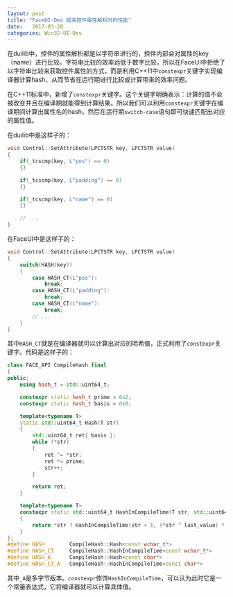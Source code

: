 ```yaml
---
layout: post
title: "FaceUI-Dev 提高控件属性解析时的性能"
date:   2017-03-20
categories: Win32-UI-Dev
---
```


在duilib中，控件的属性解析都是以字符串进行的，控件内部会对属性的key（name）进行比较。字符串比较的效率远低于数字比较，所以在FaceUI中拒绝了以字符串比较来获取控件属性的方式，而是利用C++11中```constexpr```关键字实现编译器计算hash，从而节省在运行期进行比较或计算带来的效率问题。

在C++11标准中，新增了```constexpr```关键字。这个关键字明确表示：计算的值不会被改变并且在编译期就能得到计算结果。所以我们可以利用```constexpr```关键字在编译期间计算出属性名的hash，然后在运行期```switch-case```语句即可快速匹配出对应的属性值。

在duilib中是这样子的：  

``` c++
void Control::SetAttribute(LPCTSTR key, LPCTSTR value)
{
    if(_tcscmp(key, L"pos") == 0)
    {}

    if(_tcscmp(key, L"padding") == 0)
    {}

    if(_tcscmp(key, L"name") == 0)
    {}

    // ...
}
```
在FaceUI中是这样子的：  

``` c++
void Control::SetAttribute(LPCTSTR key, LPCTSTR value)
{
    switch(HASH(key))
    {
        case HASH_CT(L"pos"):
            break;
        case HASH_CT(L"padding"):
            break;
        case HASH_CT(L"name"):
            break;
        // ...
    }
}
```

其中```HASH_CT```就是在编译器就可以计算出对应的哈希值，正式利用了```constexpr```关键字。代码是这样子的：  

``` c++
class FACE_API CompileHash final
{
public:
    using hash_t = std::uint64_t;

    constexpr static hash_t prime = 0x2;
    constexpr static hash_t basis = 0xB;

    template<typename T>
    static std::uint64_t Hash(T str)
    {
        std::uint64_t ret{ basis };
        while (*str)
        {
            ret ^= *str;
            ret *= prime;
            str++;
        }

        return ret;
    }

    template<typename T>
    constexpr static std::uint64_t HashInCompileTime(T str, std::uint64_t last_value = basis)
    {
        return *str ? HashInCompileTime(str + 1, (*str ^ last_value) * prime) : last_value;
    }
};
#define HASH        CompileHash::Hash<const wchar_t*>
#define HASH_CT     CompileHash::HashInCompileTime<const wchar_t*>
#define HASH_A      CompileHash::Hash<const char*>
#define HASH_CT_A   CompileHash::HashInCompileTime<const char*>
```

其中```_A```是多字节版本。```constexpr```修饰```HashInCompileTime```，可以认为此时它是一个常量表达式，它将编译器就可以计算具体值。